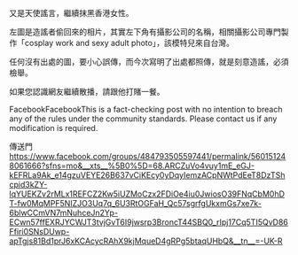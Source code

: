 又是天使謠言，繼續抹黑香港女性。

左圖是造謠者偷回來的相片，其實左下角有攝影公司的名稱，相關攝影公司專門製作「cosplay work and sexy adult photo」，該模特兒來自台灣。

任何沒有出處的圖，要小心誤傳，而今次寫明了出處都照傳，就是刻意造謠，必須檢舉。

如果您認識網友繼續散播，請跟他打賭一餐。

FacebookFacebookThis is a fact-checking post with no intention to breach any of the rules under the community standards. Please contact us if any modification is required.

傳送門
https://www.facebook.com/groups/484793505597441/permalink/560151248061666?sfns=mo&__xts__%5B0%5D=68.ARCZuVo4vuy1mE_eGJ-kEFRLa9Ak_e14gzuVEYE26B637vCiKEcy0yDqyIemzACpNWtPdEeT8DzTShcpid3kZY-lqYUEKZv2rMLx1REFCZ2Kw5iUZMoCzx2FDiOe4iu0JwiosO39FNqCbM0hDT-fw0MqMPF5NIZJO3Uq7q_6U3RtOGFaH_Qc57sgrfgUkxmGs7xe7k-6blwCCmVN7mNuhceJn2Yp-ECwn57ffEXRJYCWJT3tvjGvT6I9jwsrp3BroncT44SBQ0_rIpj17Cq5TI5QvD86Ffiri0SNsDUwp-apTgjs81Bd1prJ6xKCAcycRAhX9kjMqueD4gRPg5btaqUHbQ&__tn__=-UK-R